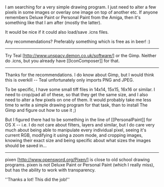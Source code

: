 I am searching for a very simple drawing program. I just need to alter a few pixels in some images or overlay one image on top of another etc.
If anyone remembers Deluxe Paint or Personal Paint from the Amiga, then it's something like that I am after (mostly the latter).

It would be nice if it could also load/save .icns files.

Any recommendations? Preferably something which is free as in beer! :)

----

Try Teal [http://www.unspacy.demon.co.uk/software/] or the Gimp. Neither do .icns, but you already have [[IconComposer]] for that.

----

Thanks for the recommendations. I do know about Gimp, but I would think this is overkill -- Teal unfortunately only imports PNG and JPEG.

To be specific, I have some small tiff files in 14x14, 15x15, 16x16 or similar. I need to crop/pad all of these, so that they get the same size, and I also need to alter a few pixels on one of them.  It would probably take me less time to write a simple drawing program for that task, than to install The Gimp and figure out how to use it ;)

But I figured there had to be something in the line of [[PersonalPaint]] for OS X -- i.e. I do not care about filters, layers and similar, but I do care very much about being able to manipulate every individual pixel, seeing it's current RGB, modifying it using a zoom mode, and cropping images, knowing their exact size and being specific about what sizes the images should be saved in...

----

pixen [http://www.opensword.org/Pixen/] is close to old school drawing programs. pixen is not Deluxe Paint or Personal Paint (which I really miss), but has the ability to work with transparency.

''Thanks a lot! This did the job!''
